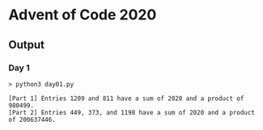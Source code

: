 # Advent of Code 2020

## Output

### Day 1
```
> python3 day01.py

[Part 1] Entries 1209 and 811 have a sum of 2020 and a product of 980499.
[Part 2] Entries 449, 373, and 1198 have a sum of 2020 and a product of 200637446.
```
